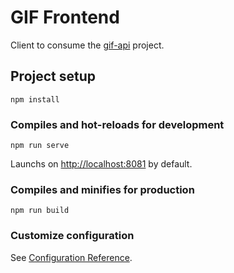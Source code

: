 # GIF Frontend

Client to consume the [gif-api](https://github.com/gabriel-ps/gif-api "gif-api") project.

## Project setup
```
npm install
```

### Compiles and hot-reloads for development
```
npm run serve
```
Launchs on [http://localhost:8081](http://localhost:8081) by default.

### Compiles and minifies for production
```
npm run build
```

### Customize configuration
See [Configuration Reference](https://cli.vuejs.org/config/).

